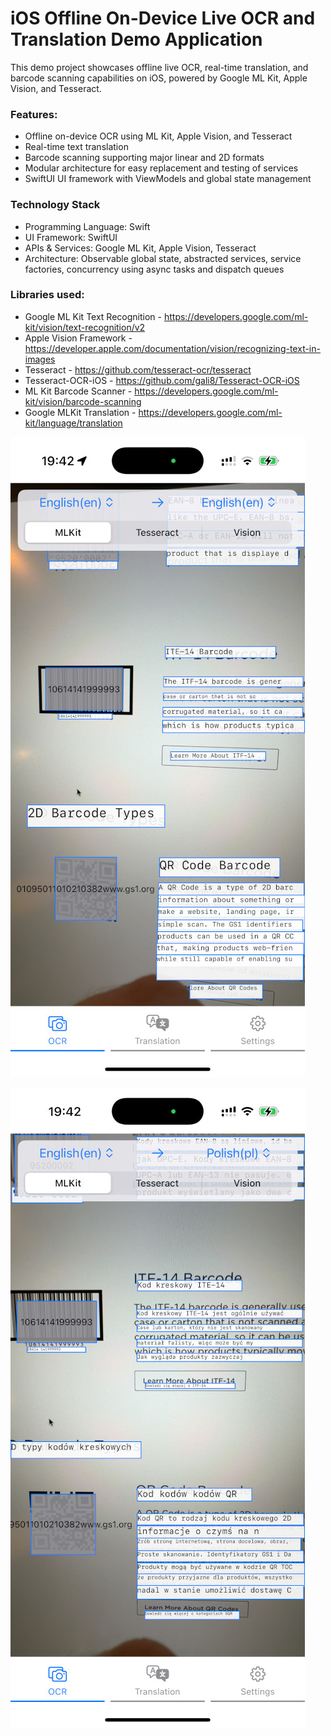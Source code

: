 # iOS Offline On-Device Live OCR and Translation Demo Application

This demo project showcases offline live OCR, real-time translation, and barcode scanning capabilities on iOS, powered by Google ML Kit, Apple Vision, and Tesseract.

### Features:
* Offline on-device OCR using ML Kit, Apple Vision, and Tesseract
* Real-time text translation
* Barcode scanning supporting major linear and 2D formats
* Modular architecture for easy replacement and testing of services
* SwiftUI UI framework with ViewModels and global state management

### Technology Stack

* Programming Language: Swift
* UI Framework: SwiftUI
* APIs & Services: Google ML Kit, Apple Vision, Tesseract
* Architecture: Observable global state, abstracted services, service factories, concurrency using async tasks and dispatch queues

### Libraries used:
* Google ML Kit Text Recognition - https://developers.google.com/ml-kit/vision/text-recognition/v2
* Apple Vision Framework - https://developer.apple.com/documentation/vision/recognizing-text-in-images
* Tesseract - https://github.com/tesseract-ocr/tesseract
* Tesseract-OCR-iOS - https://github.com/gali8/Tesseract-OCR-iOS
* ML Kit Barcode Scanner - https://developers.google.com/ml-kit/vision/barcode-scanning
* Google MLKit Translation - https://developers.google.com/ml-kit/language/translation


![Screenshot Nr 1](README/01.jpg)

![Screenshot Nr 2](README/02.jpg)


